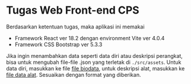 # Tugas Web Front-end CPS

Berdasarkan ketentuan tugas, maka aplikasi ini memakai
- Framework React ver 18.2 dengan environment Vite ver 4.0.4
- Framework CSS Bootstrap ver 5.3.3

Jika ingin menambahkan data seperti data diri atau deskripsi perangkat, 
bisa untuk mengubah file-file .json yang terletak di `./src/assets`.
Untuk data diri, masukkan ke file [file biodata](/src/assets/biodata.json), untuk deskripsi alat, masukkan ke [file data alat](/src/assets/data_alat.json).
Sesuaikan dengan format yang diberikan.
